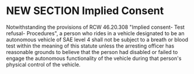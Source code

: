 # NEW SECTION Implied Consent

Notwithstanding the provisions of RCW 46.20.308 "Implied consent- Test refusal- Procedures", a person who rides in a vehicle designated to be an autonomous vehicle of SAE level 4 shall not be subject to a breath or blood test within the meaning of this statute unless the arresting officer has reasonable grounds to believe that the person had disabled or failed to engage the autonomous functionality of the vehicle during that person's physical control of the vehicle.
